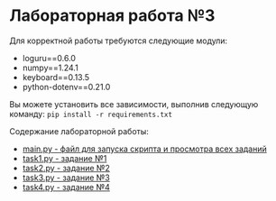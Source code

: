 # Лабораторная работа №3

Для корректной работы требуются следующие модули:
* loguru==0.6.0
* numpy==1.24.1
* keyboard==0.13.5
* python-dotenv==0.21.0

Вы можете установить все зависимости, выполнив следующую команду: `pip install -r requirements.txt`

Содержание лабораторной работы:
+ <u> main.py - файл для запуска скрипта и просмотра всех заданий </u>
+ <u> task1.py - задание №1 </u>
+ <u> task2.py - задание №2 </u>
+ <u> task3.py - задание №3 </u>
+ <u> task4.py - задание №4 </u>